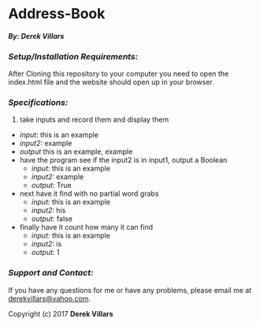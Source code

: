 # __Address-Book__
#### __*By: Derek Villars*__


### *Setup/Installation Requirements:*
 After Cloning this repository to your computer you need to open the index.html file and the website should open up in your browser.

### __*Specifications:*__

1. take inputs and record them and display them
  - *input:* this is an example
  - *input2:* example
  - *output* this is an example, example
- have the program see if the input2 is in input1, output a Boolean
  - *input:* this is an example
  - *input2:* example
  - *output:* True
- next have it find with no partial word grabs
  - *input:* this is an example
  - *input2:* his
  - *output:* false
- finally have it count how many it can find
  - *input:* this is an example
  - *input2:* is
  - *output:* 1

### *Support and Contact:*
If you have any questions for me or have any problems, please email me at derekvillars@yahoo.com.

Copyright (c) 2017 __Derek Villars__
